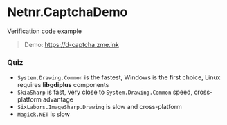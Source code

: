 # Netnr.CaptchaDemo
Verification code example

> Demo: <https://d-captcha.zme.ink>

### Quiz
- `System.Drawing.Common` is the fastest, Windows is the first choice, Linux requires **libgdiplus** components
- `SkiaSharp` is fast, very close to `System.Drawing.Common` speed, cross-platform advantage
- `SixLabors.ImageSharp.Drawing` is slow and cross-platform
- `Magick.NET` is slow